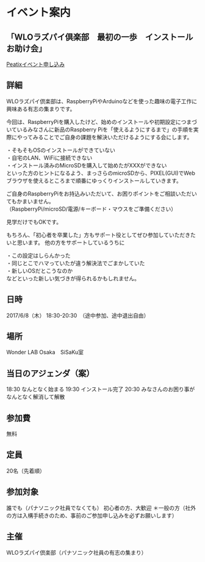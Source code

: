 # イベント案内
## 「WLOラズパイ倶楽部　最初の一歩　インストールお助け会」

[Peatixイベント申し込み](http://wloraspi170608.peatix.com/)

## 詳細
WLOラズパイ倶楽部は、RaspberryPiやArduinoなどを使った趣味の電子工作に興味ある有志の集まりです。

今回は、RaspberryPiを購入したけど、始めのインストールや初期設定につまづいているみなさんに新品のRaspberry Piを「使えるようにするまで」の手順を実際にやってみることでご自身の課題を解決いただけるようにする会にします。

・そもそもOSのインストールができていない<br>
・自宅のLAN、WiFiに接続できない<br>
・インストール済みのMicroSDを購入して始めたがXXXができない<br>
といった方のヒントになるよう、まっさらのmicroSDから、PIXEL(GUI)でWebブラウザを使えるところまで順番にゆっくりインストールしていきます。

ご自身のRaspberryPiをお持込みいただいて、お困りポイントをご相談いただいてもかまいません。<br>
（RaspberryPi/microSD/電源/キーボード・マウスをご準備ください）

見学だけでもOKです。

もちろん、「初心者を卒業した」方もサポート役としてぜひ参加していただきたいと思います。
他の方をサポートしているうちに

・この設定はしらんかった<br>
・同じとこでハマっていたが違う解決法でごまかしていた<br>
・新しいOSだとこうなのか<br>
などといった新しい気づきが得られるかもしれません。

## 日時
2017/6/8（木） 18:30-20:30　（途中参加、途中退出自由）

## 場所
Wonder LAB Osaka　SiSaKu室

## 当日のアジェンダ（案）
18:30 なんとなく始まる
19:30 インストール完了
20:30 みなさんのお困り事がなんとなく解消して解散

## 参加費
無料

## 定員
20名（先着順）

## 参加対象
誰でも（パナソニック社員でなくても）
初心者の方、大歓迎
＊一般の方（社外の方は入構手続きのため、事前のご参加申し込みを必ずお願いします）

## 主催
WLOラズパイ倶楽部（パナソニック社員の有志の集まり）
